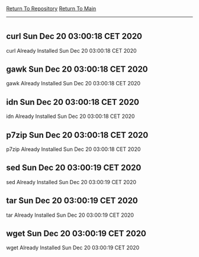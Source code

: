 [Return To Repository](https://github.com/bast69/piholeparser/)
[Return To Main](https://github.com/bast69/piholeparser/blob/master/RecentRunLogs/Mainlog.md)
____________________________________
# 
## curl Sun Dec 20 03:00:18 CET 2020
curl Already Installed Sun Dec 20 03:00:18 CET 2020
## gawk Sun Dec 20 03:00:18 CET 2020
gawk Already Installed Sun Dec 20 03:00:18 CET 2020
## idn Sun Dec 20 03:00:18 CET 2020
idn Already Installed Sun Dec 20 03:00:18 CET 2020
## p7zip Sun Dec 20 03:00:18 CET 2020
p7zip Already Installed Sun Dec 20 03:00:18 CET 2020
## sed Sun Dec 20 03:00:19 CET 2020
sed Already Installed Sun Dec 20 03:00:19 CET 2020
## tar Sun Dec 20 03:00:19 CET 2020
tar Already Installed Sun Dec 20 03:00:19 CET 2020
## wget Sun Dec 20 03:00:19 CET 2020
wget Already Installed Sun Dec 20 03:00:19 CET 2020
